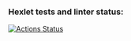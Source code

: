 ### Hexlet tests and linter status:
[![Actions Status](https://github.com/nudaso/js-oop-project-62/workflows/hexlet-check/badge.svg)](https://github.com/nudaso/js-oop-project-62/actions)